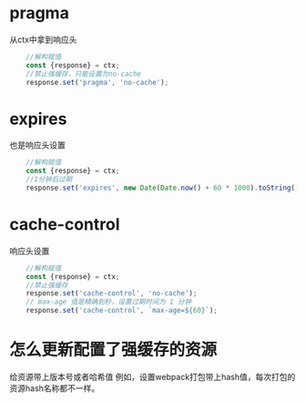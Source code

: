# pragma
从ctx中拿到响应头
```js
    //解构赋值
    const {response} = ctx;
    //禁止强缓存，只能设置为no-cache
    response.set('pragma', 'no-cache');
```
# expires
也是响应头设置
```js
    //解构赋值
    const {response} = ctx;
    //1分钟后过期
    response.set('expires', new Date(Date.now() + 60 * 1000).toString());
```
# cache-control
响应头设置
```js
    //解构赋值
    const {response} = ctx;
    //禁止强缓存
    response.set('cache-control', 'no-cache');
    // max-age 值是精确到秒，设置过期时间为 1 分钟
    response.set('cache-control', `max-age=${60}`);
```
# 怎么更新配置了强缓存的资源
给资源带上版本号或者哈希值
例如，设置webpack打包带上hash值，每次打包的资源hash名称都不一样。